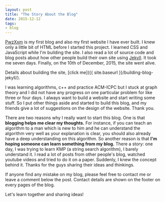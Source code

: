 ```yaml
---
layout: post
title: "The Story About the Blog"
date: 2015-12-12
tags:
- blog
---
```


[PwzXxm](http://www.pwzxxm.com) is my first blog and also my first website I have ever built. I knew only a little bit of HTML before I started this project. I learned CSS and JavaScript while I'm building the site. I also read a lot of source code and blog posts about how other people build their own site using [Jekyll](http://jekyllrb.com/). It took me seven days. Finally, on the 10th of December, 2015, the site went alive.

Details about building the site, [click me]({{ site.baseurl }}/building-blog-jekyll/).

I was learning algorithms, c++ and practice ACM-ICPC but I stuck at graph theory and I did not have any progress on one particular problem for like three or four days. I always want to build a website and start writing some stuff. So I put other things aside and started to build this blog, and my friends give a lot of suggestions on the design of the website. Thank you.

There are two reasons why I really want to start this blog. One is that **blogging helps me clear my thoughts.** For instance, if you can teach an algorithm to a man which is new to him and he can understand the algorithm very well as your explanation is clear, you should also already have a deep understanding on this algorithm. So another reason is that **I'm hoping someone can learn something from my blog.** There a story: one day, I was trying to learn KMP (a string search algorithm), I barely understand it. I read a lot of posts from other people's blog, watched youtube videos and tried to do it on a paper. Suddenly, I knew the concept behind it. Thanks for the guys sharing their ideas and thinkings.

If anyone find any mistake on my blog, please feel free to contact me or leave a comment below the post. Contact details are shown on the footer on every pages of the blog.

Let's learn together and sharing ideas!
